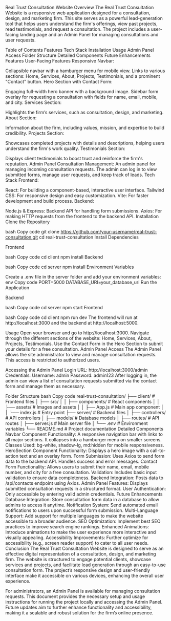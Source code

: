 Real Trust Consultation Website
Overview
The Real Trust Consultation Website is a responsive web application designed for a consultation, design, and marketing firm. This site serves as a powerful lead-generation tool that helps users understand the firm's offerings, view past projects, read testimonials, and request a consultation. The project includes a user-facing landing page and an Admin Panel for managing consultations and user requests.

Table of Contents
Features
Tech Stack
Installation
Usage
Admin Panel Access
Folder Structure
Detailed Components
Future Enhancements
Features
User-Facing Features
Responsive Navbar:

Collapsible navbar with a hamburger menu for mobile view.
Links to various sections: Home, Services, About, Projects, Testimonials, and a prominent "Contact" button.
Hero Section with Contact Form:

Engaging full-width hero banner with a background image.
Sidebar form overlay for requesting a consultation with fields for name, email, mobile, and city.
Services Section:

Highlights the firm’s services, such as consultation, design, and marketing.
About Section:

Information about the firm, including values, mission, and expertise to build credibility.
Projects Section:

Showcases completed projects with details and descriptions, helping users understand the firm's work quality.
Testimonials Section:

Displays client testimonials to boost trust and reinforce the firm's reputation.
Admin Panel
Consultation Management:
An admin panel for managing incoming consultation requests.
The admin can log in to view submitted forms, manage user requests, and keep track of leads.
Tech Stack
Frontend:

React: For building a component-based, interactive user interface.
Tailwind CSS: For responsive design and easy customization.
Vite: For faster development and build process.
Backend:

Node.js & Express: Backend API for handling form submissions.
Axios: For making HTTP requests from the frontend to the backend API.
Installation
Clone the Repository

bash
Copy code
git clone https://github.com/your-username/real-trust-consultation.git
cd real-trust-consultation
Install Dependencies

Frontend

bash
Copy code
cd client
npm install
Backend

bash
Copy code
cd server
npm install
Environment Variables

Create a .env file in the server folder and add your environment variables:
env
Copy code
PORT=5000
DATABASE_URI=your_database_uri
Run the Application

Backend

bash
Copy code
cd server
npm start
Frontend

bash
Copy code
cd client
npm run dev
The frontend will run at http://localhost:3000 and the backend at http://localhost:5000.

Usage
Open your browser and go to http://localhost:3000.
Navigate through the different sections of the website: Home, Services, About, Projects, Testimonials.
Use the Contact Form in the Hero Section to submit your details for a free consultation.
Admin Panel Access
The Admin Panel allows the site administrator to view and manage consultation requests. This access is restricted to authorized users.

Accessing the Admin Panel
Login URL: http://localhost:3000/admin
Credentials:
Username: admin
Password: admin123
After logging in, the admin can view a list of consultation requests submitted via the contact form and manage them as necessary.

Folder Structure
bash
Copy code
real-trust-consultation/
├── client/             # Frontend files
│   ├── src/
│   │   ├── components/ # React components
│   │   ├── assets/     # Images and assets
│   │   ├── App.js      # Main app component
│   │   └── index.js    # Entry point
├── server/             # Backend files
│   ├── controllers/    # API controllers
│   ├── models/         # Database models
│   ├── routes/         # API routes
│   ├── server.js       # Main server file
│   └── .env            # Environment variables
└── README.md           # Project documentation
Detailed Components
Navbar Component
Functionality: A responsive navigation bar with links to all major sections. It collapses into a hamburger menu on smaller screens.
Classes Used: bg-white, shadow-lg, md:hidden for mobile responsiveness.
HeroSection Component
Functionality: Displays a hero image with a call-to-action text and an overlay form.
Form Submission: Uses Axios to send form data to the backend API. Handles success and error messages.
Contact Form
Functionality: Allows users to submit their name, email, mobile number, and city for a free consultation.
Validation: Includes basic input validation to ensure data completeness.
Backend Integration: Posts data to /api/contacts endpoint using Axios.
Admin Panel
Features: Displays submitted consultation requests in a structured format.
User Authentication: Only accessible by entering valid admin credentials.
Future Enhancements
Database Integration: Store consultation form data in a database to allow admins to access it anytime.
Notification System: Send automated email notifications to users upon successful form submission.
Multi-Language Support: Add support for multiple languages to make the website accessible to a broader audience.
SEO Optimization: Implement best SEO practices to improve search engine rankings.
Enhanced Animations: Introduce animations to make the user experience more interactive and visually appealing.
Accessibility Improvements: Further optimize for accessibility (e.g., screen reader support) to cater to all user needs.
Conclusion
The Real Trust Consultation Website is designed to serve as an effective digital representation of a consultation, design, and marketing firm. The website is structured to engage potential clients, showcase services and projects, and facilitate lead generation through an easy-to-use consultation form. The project’s responsive design and user-friendly interface make it accessible on various devices, enhancing the overall user experience.

For administrators, an Admin Panel is available for managing consultation requests. This document provides the necessary setup and usage instructions for running the project locally and accessing the Admin Panel. Future updates aim to further enhance functionality and accessibility, making it a scalable and robust solution for the firm’s online presence.
